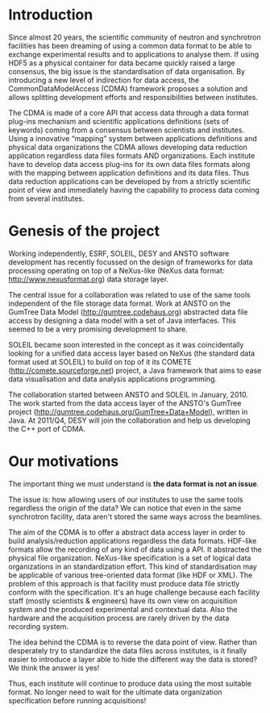 # Introduction #

Since almost 20 years, the scientific community of neutron and synchrotron facilities has been dreaming of using a common data format to be able to exchange experimental results and to applications to analyse them. If using HDF5 as a physical container for data became quickly raised a large consensus, the big issue is the standardisation of data organisation. By introducing a new level of indirection for data access, the CommonDataModelAccess (CDMA) framework proposes a solution and allows splitting development efforts and responsibilities between institutes.

The CDMA is made of a core API that access data through a data format plug-ins mechanism and scientific applications definitions (sets of keywords) coming from a consensus between scientists and institutes. Using a innovative “mapping” system between applications definitions and physical data organizations the CDMA allows developing data reduction application regardless data files formats AND organizations. Each institute have to develop data access plug-ins for its own data files formats along with the mapping between application definitions and its data files. Thus data reduction applications can be developed by from a strictly scientific point of view and immediately having the capability to process data coming from several institutes.


# Genesis of the project #

Working independently, ESRF, SOLEIL, DESY and ANSTO software development has recently focussed on the design of frameworks for data processing operating on top of a NeXus-like (NeXus data format: http://www.nexusformat.org) data storage layer.

The central issue for a collaboration was related to use of the same tools independent of the file storage data format. Work at ANSTO on the GumTree Data Model (http://gumtree.codehaus.org) abstracted data file access by designing a data model with a set of Java interfaces. This seemed to be a very promising development to share.

SOLEIL became soon interested in the concept as it was coincidentally looking for a unified data access layer based on NeXus (the standard data format used at SOLEIL) to build on top of it its COMETE (http://comete.sourceforge.net) project, a Java framework that aims to ease data visualisation and data analysis applications programming.

The collaboration started between ANSTO and SOLEIL in January, 2010. The work started from the data access layer of the ANSTO's GumTree project (http://gumtree.codehaus.org/GumTree+Data+Model), written in Java.
At 2011/Q4, DESY will join the collaboration and help us developing the C++ port of CDMA.


# Our motivations #

The important thing we must understand is **the data format is not an issue**.

The issue is: how allowing users of our institutes to use the same tools regardless the origin of the data? We can notice that even in the same synchrotron facility, data aren't stored the same ways across the beamlines.

The aim of the CDMA is to offer a abstract data access layer in order to build analysis/reduction applications regardless the data formats. HDF-like formats allow the recording of any kind of data using a API. It abstracted the physical file organization. NeXus-like specification is a set of logical data organizations in an standardization effort. This kind of standardisation may be applicable of various tree-oriented data format (like HDF or XML). The problem of this approach is that facility must produce data file strictly conform with the specification. It's an huge challenge because each facility staff (mostly scientists & engineers)  have its own view on acquisition system and the produced experimental and contextual data. Also the hardware and the acquisition process are rarely driven by the data recording system.

The idea behind the CDMA is to reverse the data point of view. Rather than desperately try to standardize the data files across institutes, is it finally easier to introduce a layer able to hide the different way the data is stored? We think the answer is yes!

Thus, each institute will continue to produce data using the most suitable format. No longer need to wait for the ultimate data  organization specification before running acquisitions!